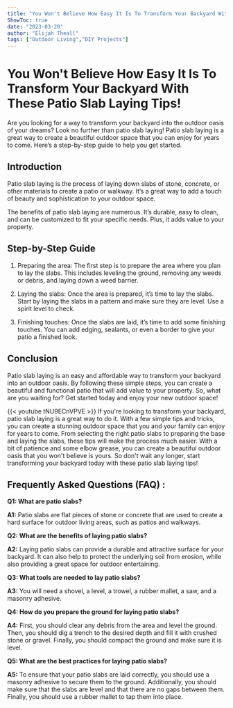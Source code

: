 ```yaml
---
title: "You Won't Believe How Easy It Is To Transform Your Backyard With These Patio Slab Laying Tips!"
ShowToc: true 
date: "2023-03-20"
author: "Elijah Theall" 
tags: ["Outdoor Living","DIY Projects"]
---
```

# You Won't Believe How Easy It Is To Transform Your Backyard With These Patio Slab Laying Tips!

Are you looking for a way to transform your backyard into the outdoor oasis of your dreams? Look no further than patio slab laying! Patio slab laying is a great way to create a beautiful outdoor space that you can enjoy for years to come. Here’s a step-by-step guide to help you get started.

## Introduction

Patio slab laying is the process of laying down slabs of stone, concrete, or other materials to create a patio or walkway. It’s a great way to add a touch of beauty and sophistication to your outdoor space. 

The benefits of patio slab laying are numerous. It’s durable, easy to clean, and can be customized to fit your specific needs. Plus, it adds value to your property.

## Step-by-Step Guide

1. Preparing the area: The first step is to prepare the area where you plan to lay the slabs. This includes leveling the ground, removing any weeds or debris, and laying down a weed barrier.

2. Laying the slabs: Once the area is prepared, it’s time to lay the slabs. Start by laying the slabs in a pattern and make sure they are level. Use a spirit level to check.

3. Finishing touches: Once the slabs are laid, it’s time to add some finishing touches. You can add edging, sealants, or even a border to give your patio a finished look.

## Conclusion

Patio slab laying is an easy and affordable way to transform your backyard into an outdoor oasis. By following these simple steps, you can create a beautiful and functional patio that will add value to your property. So, what are you waiting for? Get started today and enjoy your new outdoor space!

{{< youtube tNU9ECnVPVE >}} 
If you're looking to transform your backyard, patio slab laying is a great way to do it. With a few simple tips and tricks, you can create a stunning outdoor space that you and your family can enjoy for years to come. From selecting the right patio slabs to preparing the base and laying the slabs, these tips will make the process much easier. With a bit of patience and some elbow grease, you can create a beautiful outdoor oasis that you won't believe is yours. So don't wait any longer, start transforming your backyard today with these patio slab laying tips!

## Frequently Asked Questions (FAQ) :
**Q1: What are patio slabs?**

**A1:** Patio slabs are flat pieces of stone or concrete that are used to create a hard surface for outdoor living areas, such as patios and walkways.

**Q2: What are the benefits of laying patio slabs?**

**A2:** Laying patio slabs can provide a durable and attractive surface for your backyard. It can also help to protect the underlying soil from erosion, while also providing a great space for outdoor entertaining.

**Q3: What tools are needed to lay patio slabs?**

**A3:** You will need a shovel, a level, a trowel, a rubber mallet, a saw, and a masonry adhesive.

**Q4: How do you prepare the ground for laying patio slabs?**

**A4:** First, you should clear any debris from the area and level the ground. Then, you should dig a trench to the desired depth and fill it with crushed stone or gravel. Finally, you should compact the ground and make sure it is level.

**Q5: What are the best practices for laying patio slabs?**

**A5:** To ensure that your patio slabs are laid correctly, you should use a masonry adhesive to secure them to the ground. Additionally, you should make sure that the slabs are level and that there are no gaps between them. Finally, you should use a rubber mallet to tap them into place.





